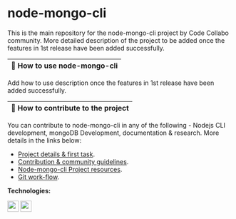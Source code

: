 # node-mongo-cli
This is the main repository for the node-mongo-cli project by Code Collabo community. More detailed description of the project to be added once the features in 1st release have been added successfully.

| 📌 How to use node-mongo-cli |
| :--   |

Add how to use description once the features in 1st release have been added successfully.


| 📌 How to contribute to the project |
| :--   |

You can contribute to node-mongo-cli in any of the following - Nodejs CLI development, mongoDB Development, documentation & research. More details in the links below:
* [Project details & first task](https://github.com/code-collabo/node-mongo-cli/issues/1).
* [Contribution & community guidelines](https://github.com/code-collabo/node-mongo-cli/issues/4).
* [Node-mongo-cli Project resources](https://github.com/code-collabo/node-mongo-docs/issues/1).
* [Git work-flow]().

**Technologies:**

[<img alt="node js" height="25px" src="https://nodejs.org/static/images/logos/nodejs-new-pantone-black.svg" />](https://nodejs.org/static/images/logos/nodejs-new-pantone-black.svg)
[<img alt="mongoDB" height="25px" src="https://webassets.mongodb.com/_com_assets/cms/MongoDB_Logo_FullColorBlack_RGB-4td3yuxzjs.png" />](https://webassets.mongodb.com/_com_assets/cms/MongoDB_Logo_FullColorBlack_RGB-4td3yuxzjs.png)

